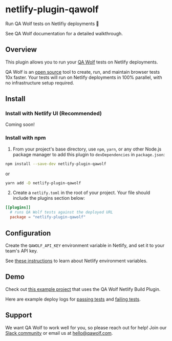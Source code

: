 # netlify-plugin-qawolf

Run QA Wolf tests on Netlifiy deployments 🐺

See QA Wolf documentation for a detailed walkthrough.

## Overview

This plugin allows you to run your [QA Wolf](https://www.qawolf.com/) tests on
Netlify deployments.

QA Wolf is an [open source](https://github.com/qawolf/qawolf) tool to create,
run, and maintain browser tests 10x faster. Your tests will run on Netlify
deployments in 100% parallel, with no infrastructure setup required.

## Install

### Install with Netlify UI (Recommended)

Coming soon!

### Install with npm

1. From your project's base directory, use `npm`, `yarn`, or any other Node.js
   package manager to add this plugin to `devDependencies` in `package.json`:

```bash
npm install --save-dev netlify-plugin-qawolf
```

or

```bash
yarn add -D netlify-plugin-qawolf
```

2. Create a `netlify.toml` in the root of your project. Your file should include
   the plugins section below:

```toml
[[plugins]]
  # runs QA Wolf tests against the deployed URL
  package = "netlify-plugin-qawolf"
```

## Configuration

Create the `QAWOLF_API_KEY` environment variable in Netlify, and set it to your
team's API key.

See
[these instructions](https://docs.netlify.com/configure-builds/environment-variables/#declare-variables)
to learn about Netlify environment variables.

## Demo

Check out
[this example project](https://github.com/qawolf/netlify-plugin-example) that
uses the QA Wolf Netlify Build Plugin.

Here are example deploy logs for
[passing tests](https://app.netlify.com/sites/netlify-plugin-qawolf-example/deploys/60639a20d105e7000882c69d)
and
[failing tests](https://app.netlify.com/sites/netlify-plugin-qawolf-example/deploys/606399859279c70007f63ef0).

## Support

We want QA Wolf to work well for you, so please reach out for help! Join our
[Slack community](https://slack.qawolf.com) or email us at hello@qawolf.com.
